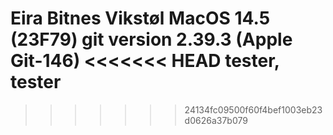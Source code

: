 Eira Bitnes Vikstøl
MacOS 14.5 (23F79)
git version 2.39.3 (Apple Git-146)
<<<<<<< HEAD
tester, tester
=======



>>>>>>> 24134fc09500f60f4bef1003eb23d0626a37b079
